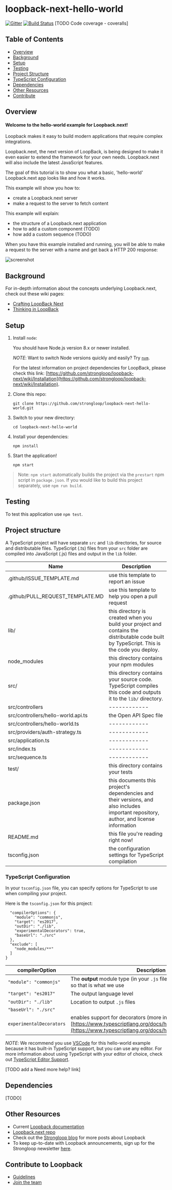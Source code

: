 # loopback-next-hello-world

[![Gitter](https://img.shields.io/gitter/room/nwjs/nw.js.svg)](https://gitter.im/strongloop/loopback) [![Build Status](https://travis-ci.org/strongloop/loopback-next-quick-start.svg?branch=master)](https://travis-ci.org/strongloop/loopback-next-quick-start) [TODO Code coverage - coveralls]

## Table of Contents
* [Overview](#overview)
* [Background](#background)
* [Setup](#setup)
* [Testing](#testing)
* [Project Structure](#structure)
* [TypeScript Configuration](#typescriptConfiguration)
* [Dependencies](#dependencies)
* [Other Resources](#resources)
* [Contribute](#contribute)

## <a name="overview"></a>Overview

#### Welcome to the hello-world example for Loopback.next!
Loopback makes it easy to build modern applications that require complex integrations. 

Loopback.next, the next version of LoopBack, is being designed to make it even easier to extend the framework for your own needs. Loopback.next will also include the latest JavaScript features.

The goal of this tutorial is to show you what a basic, 'hello-world' Loopback.next app looks like and how it works.

This example will show you how to: 

* create a Loopback.next server
* make a request to the server to fetch content

This example will explain:

* the structure of a Loopback.next application
* how to add a custom component (TODO)
* how add a custom sequence (TODO)

When you have this example installed and running, you will be able to make a request to the server with a name and get back a HTTP 200 response: 

![screenshot](https://github.com/strongloop/loopback-next-hello-world/blob/master/hello-world-screenshot.png?raw=true)

## <a name="background"></a>Background

For in-depth information about the concepts underlying Loopback.next, check out these wiki pages:

* [Crafting LoopBack Next](https://github.com/strongloop/loopback-next/wiki/Crafting-LoopBack-Next)
* [Thinking in LoopBack](https://github.com/strongloop/loopback-next/wiki/Thinking-in-LoopBack)

## <a name="setup"></a>Setup 

1. Install `node`:

	You should have Node.js version 8.x or newer installed.
	
	_NOTE_: Want to switch Node versions quickly and easily? Try [`nvm`](https://github.com/creationix/nvm/blob/master/README.md). 
		
	For the latest information on project dependencies for LoopBack, please check this link: 
[https://github.com/strongloop/loopback-next/wiki/Installation](https://github.com/strongloop/loopback-next/wiki/Installation).

2. Clone this repo: 
	
	`git clone https://github.com/strongloop/loopback-next-hello-world.git`

3. Switch to your new directory: 
	
	`cd loopback-next-hello-world`

4. Install your dependencies: 

	`npm install`

5. Start the application! 
	
	`npm start`

> Note: `npm start` automatically builds the project via the `prestart` npm script in `package.json`. If you would like to build this project separately, use `npm run build`.


## <a name="testing"></a>Testing

To test this application use `npm test`.

## <a name="structure"></a>Project structure

A TypeScript project will have separate `src` and `lib` directories, for source and distributable files. TypeScript (.ts) files from your `src` folder are compiled into JavaScript (.js) files and output in the `lib` folder.  

| Name | Description|
|------|------------|
|.github/ISSUE_TEMPLATE.md|use this template to report an issue |
|.github/PULL\_REQUEST\_TEMPLATE.MD|use this template to help you open a pull request |
|lib/|this directory is created when you build your project and contains the distributable code built by TypeScript. This is the code you deploy.|
|node_modules|this directory contains your npm modules|
|src/|this directory contains your source code. TypeScript compiles this code and outputs it to the `lib/` directory.|
|src/controllers|------------|
|src/controllers/hello-world.api.ts|the Open API Spec file|
|src/controllers/hello-world.ts|------------|
|src/providers/auth-strategy.ts|------------|
|src/application.ts|------------|
|src/index.ts|------------|
|src/sequence.ts|------------|
|test/|this directory contains your tests|
|package.json	|this documents this project's dependencies and their versions, and also includes important repository, author, and license information|
|README.md|this file you're reading right now!|
|tsconfig.json|the configuration settings for TypeScript compilation|

### <a name="typescriptConfiguration"></a>TypeScript Configuration

In your `tsconfig.json` file, you can specify options for TypeScript to use when compiling your project. 

Here is the `tsconfig.json` for this project: 

```json{
  "compilerOptions": {                     
    "module": "commonjs",
    "target": "es2017",
    "outDir": "./lib",
    "experimentalDecorators": true,
    "baseUrl": "./src"    
  },
  "exclude": [
    "node_modules/**"
  ]
}
```
| compilerOption | Description |
| ---------------------------------- | ------------------------------------------------------------------------------------------------------ |
| `"module": "commonjs"`             | The **output** module type (in your `.js` files). Node uses commonjs, so that is what we use          |
| `"target": "es2017"`                  | The output language level                               |
| `"outDir": "./lib"`                 | Location to output `.js` files                                                        |
| `"baseUrl": "./src"`                   |  |
| `experimentalDecorators`                     | enables support for decorators (more information: [https://www.typescriptlang.org/docs/handbook/decorators.html](https://www.typescriptlang.org/docs/handbook/decorators.html))|

_NOTE_: We recommend you use [VSCode](https://code.visualstudio.com/) for this hello-world example because it has built-in TypeScript support, but you can use any editor. For more information about using TypeScript with your editor of choice, check out [TypeScript Editor Support](https://github.com/Microsoft/TypeScript/wiki/TypeScript-Editor-Support).

[TODO add a Need more help? link]

## <a name="dependencies"></a>Dependencies

[TODO]

## <a name="resources"></a>Other Resources
* Current [Loopback documentation](http://loopback.io)
* [Loopback.next repo](https://github.com/strongloop/loopback-next)
* Check out the [Strongloop blog](https://strongloop.com/strongblog/tag_LoopBack.html) for more posts about Loopback
* To keep up-to-date with Loopback announcements, sign up for the Strongloop newsletter [here](https://strongloop.com/newsletter/).

## <a name="contribute"></a>Contribute to Loopback
* [Guidelines](https://github.com/strongloop/loopback-next/wiki/Contributing#guidelines)
* [Join the team](https://github.com/strongloop/loopback-next/issues/110)